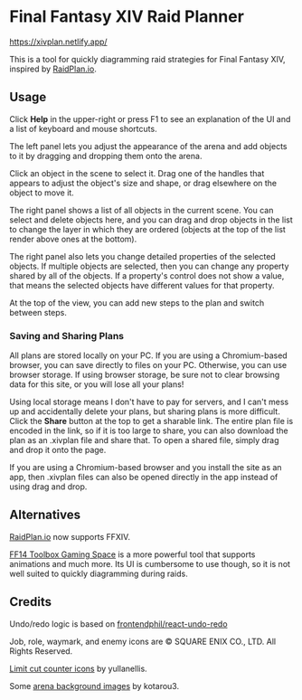 # Final Fantasy XIV Raid Planner

https://xivplan.netlify.app/

This is a tool for quickly diagramming raid strategies for Final Fantasy XIV, inspired by [RaidPlan.io](https://raidplan.io).

## Usage

Click **Help** in the upper-right or press F1 to see an explanation of the UI and a list of keyboard and mouse shortcuts.

The left panel lets you adjust the appearance of the arena and add objects to it by dragging and dropping them onto the arena.

Click an object in the scene to select it. Drag one of the handles that appears to adjust the object's size and shape, or drag elsewhere on the object to move it.

The right panel shows a list of all objects in the current scene. You can select and delete objects here, and you can drag and drop objects in the list to change the layer in which they are ordered (objects at the top of the list render above ones at the bottom).

The right panel also lets you change detailed properties of the selected objects. If multiple objects are selected, then you can change any property shared by all of the objects. If a property's control does not show a value, that means the selected objects have different values for that property.

At the top of the view, you can add new steps to the plan and switch between steps.

### Saving and Sharing Plans

All plans are stored locally on your PC. If you are using a Chromium-based browser, you can save directly to files on your PC. Otherwise, you can use browser storage. If using browser storage, be sure not to clear browsing data for this site, or you will lose all your plans!

Using local storage means I don't have to pay for servers, and I can't mess up and accidentally delete your plans, but sharing plans is more difficult. Click the **Share** button at the top to get a sharable link. The entire plan file is encoded in the link, so if it is too large to share, you can also download the plan as an .xivplan file and share that. To open a shared file, simply drag and drop it onto the page.

If you are using a Chromium-based browser and you install the site as an app, then .xivplan files can also be opened directly in the app instead of using drag and drop.

## Alternatives

[RaidPlan.io](https://raidplan.io/ffxiv) now supports FFXIV.

[FF14 Toolbox Gaming Space](https://ff14.toolboxgaming.space) is a more powerful tool that supports animations and much more. Its UI is cumbersome to use though, so it is not well suited to quickly diagramming during raids.

## Credits

Undo/redo logic is based on [frontendphil/react-undo-redo](https://github.com/frontendphil/react-undo-redo)

Job, role, waymark, and enemy icons are © SQUARE ENIX CO., LTD. All Rights Reserved.

[Limit cut counter icons](https://magentalava.gumroad.com/l/limitcuticons) by yullanellis.

Some [arena background images](https://github.com/kotarou3/ffxiv-arena-images) by kotarou3.
